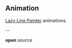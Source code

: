 ## Animation

[Lazy Line Painter][lazy-line-painter] animations.

<!-- .slide: id="pre-drawing2" class="" -->


[lazy-line-painter]:https://github.com/camoconnell/lazy-line-painter/

--

<!-- .slide: id="drawing2" class="" -->

<!-- .slide: data-background="#dd5567" -->


**open** source
